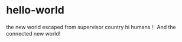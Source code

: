 # hello-world
the new world escaped from supervisor country
hi humans！
And the connected new world!
